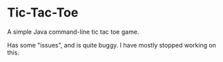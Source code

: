 # Tic-Tac-Toe
A simple Java command-line tic tac toe game.

Has some "issues", and is quite buggy.
I have mostly stopped working on this.
